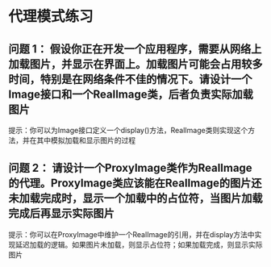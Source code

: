 # 代理模式练习

## 问题 1： 假设你正在开发一个应用程序，需要从网络上加载图片，并显示在界面上。加载图片可能会占用较多时间，特别是在网络条件不佳的情况下。请设计一个Image接口和一个RealImage类，后者负责实际加载图片

提示：你可以为Image接口定义一个display()方法，RealImage类则实现这个方法，并在其中模拟加载和显示图片的过程

## 问题 2： 请设计一个ProxyImage类作为RealImage的代理。ProxyImage类应该能在RealImage的图片还未加载完成时，显示一个加载中的占位符，当图片加载完成后再显示实际图片

提示：你可以在ProxyImage中维护一个RealImage的引用，并在display方法中实现延迟加载的逻辑。如果图片未加载，则显示占位符；如果加载完成，则显示实际图片
